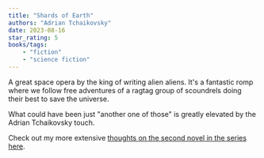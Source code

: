 ```yaml
---
title: "Shards of Earth"
authors: "Adrian Tchaikovsky"
date: 2023-08-16
star_rating: 5
books/tags:
    - "fiction"
    - "science fiction"
---
```


A great space opera by the king of writing alien aliens. It's a fantastic romp where we follow free adventures of a ragtag group of scoundrels doing their best to save the universe.

What could have been just "another one of those" is greatly elevated by the Adrian Tchaikovsky touch.

<!--more-->

Check out my more extensive [thoughts on the second novel in the series here](/books/2023-11-05/).